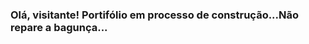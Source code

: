 ### Olá, visitante! Portifólio em processo de construção...Não repare a bagunça...

<!--
**CarolinaStange15/CarolinaStange15** is a ✨ _special_ ✨ repository because its `README.md` (this file) appears on your GitHub profile.

- 👩‍💻  Futura analista de requisitos
- 😄 Na área da programação a 3 anos
- 📫 Procurando estágio na área de TI
- ⚡ Dê uma olhada no meu portifólio! Lá irá encontrar alguns projetos e trabalhos concluídos.
